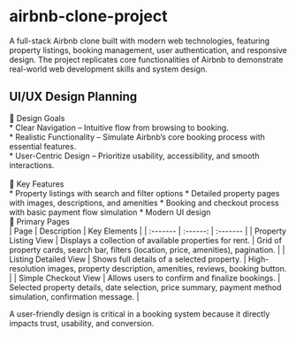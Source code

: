 # airbnb-clone-project

A full-stack Airbnb clone built with modern web technologies, featuring property listings, booking management, user authentication, and responsive design. The project replicates core functionalities of Airbnb to demonstrate real-world web development skills and system design.

<h2>UI/UX Design Planning</h2>
🎯 Design Goals <br>
* Clear Navigation – Intuitive flow from browsing to booking. <br>
* Realistic Functionality – Simulate Airbnb’s core booking process with essential features. <br>
* User-Centric Design – Prioritize usability, accessibility, and smooth interactions. <br>
<br>
🔑 Key Features <br>
* Property listings with search and filter options
* Detailed property pages with images, descriptions, and amenities
* Booking and checkout process with basic payment flow simulation
* Modern UI design

<br>
📄 Primary Pages <br>
| Page	| Description	| Key Elements |
| :------- | :------: | :------- |
| Property Listing View |	Displays a collection of available properties for rent.	| Grid of property cards, search bar, filters (location, price, amenities), pagination. |
| Listing Detailed View |	Shows full details of a selected property. | High-resolution images, property description, amenities, reviews, booking button. |
| Simple Checkout View |	Allows users to confirm and finalize bookings. | Selected property details, date selection, price summary, payment method simulation, confirmation message. | 
<br>

A user-friendly design is critical in a booking system because it directly impacts trust, usability, and conversion.

